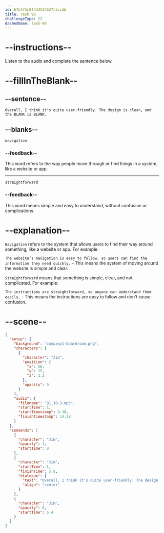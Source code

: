 ```yaml
---
id: 67b475c8f434534627c5ccdb
title: Task 96
challengeType: 22
dashedName: task-96
---
```


<!-- (audio) Jim: Overall, I think it's quite user-friendly. The design is clean, and the navigation is straightforward. -->

# --instructions--

Listen to the audio and complete the sentence below.

# --fillInTheBlank--

## --sentence--

`Overall, I think it's quite user-friendly. The design is clean, and the BLANK is BLANK.`

## --blanks--

`navigation`

### --feedback--

This word refers to the way people move through or find things in a system, like a website or app.

---

`straightforward`

### --feedback--

This word means simple and easy to understand, without confusion or complications.

# --explanation--

`Navigation` refers to the system that allows users to find their way around something, like a website or app. For example:

`The website’s navigation is easy to follow, so users can find the information they need quickly.` - This means the system of moving around the website is simple and clear.

`Straightforward` means that something is simple, clear, and not complicated. For example:

`The instructions are straightforward, so anyone can understand them easily.` - This means the instructions are easy to follow and don’t cause confusion.

# --scene--

```json
{
  "setup": {
    "background": "company1-boardroom.png",
    "characters": [
      {
        "character": "Jim",
        "position": {
          "x": 50,
          "y": 15,
          "z": 1.2
        },
        "opacity": 0
      }
    ],
    "audio": {
      "filename": "B1_10-3.mp3",
      "startTime": 1,
      "startTimestamp": 9.38,
      "finishTimestamp": 14.28
    }
  },
  "commands": [
    {
      "character": "Jim",
      "opacity": 1,
      "startTime": 0
    },
    {
      "character": "Jim",
      "startTime": 1,
      "finishTime": 5.9,
      "dialogue": {
        "text": "Overall, I think it's quite user-friendly. The design is clean and the navigation is straightforward.",
        "align": "center"
      }
    },
    {
      "character": "Jim",
      "opacity": 0,
      "startTime": 6.4
    }
  ]
}
```
